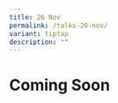 ```yaml
---
title: 26 Nov
permalink: /talks-26-nov/
variant: tiptap
description: ""
---
```

<h1>Coming Soon</h1>
<p></p>
